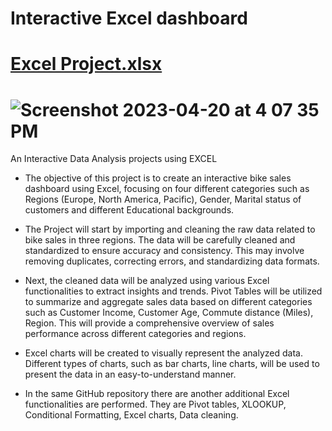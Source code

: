 # Interactive Excel dashboard

# [Excel Project.xlsx](https://github.com/JerushaJosine/Bootcamp_Project_Excel/files/11290611/Excel.Project.xlsx)


# ![Screenshot 2023-04-20 at 4 07 35 PM](https://user-images.githubusercontent.com/73361928/233488669-20e13267-815f-4914-bf12-559244b05bd1.png)



An Interactive Data Analysis projects using EXCEL 


- The objective of this project is to create an interactive bike sales dashboard using Excel, focusing on four different categories such as Regions (Europe, North America, Pacific), Gender, Marital status of customers and different Educational backgrounds.
 

- The Project will start by importing and cleaning the raw data related to bike sales in three regions. The data will be carefully cleaned and standardized to ensure accuracy and consistency. This may involve removing duplicates, correcting errors, and standardizing data formats.


- Next, the cleaned data will be analyzed using various Excel functionalities to extract insights and trends. Pivot Tables will be utilized to summarize and aggregate sales data based on different categories such as Customer Income, Customer Age, Commute distance (Miles), Region.  This will provide a comprehensive overview of sales performance across different categories and regions.


- Excel charts will be created to visually represent the analyzed data. Different types of charts, such as bar charts, line charts, will be used to present the data in an easy-to-understand manner. 


- In the same GitHub repository there are another additional Excel functionalities are performed. They are Pivot tables, XLOOKUP, Conditional Formatting, Excel charts, Data cleaning.

